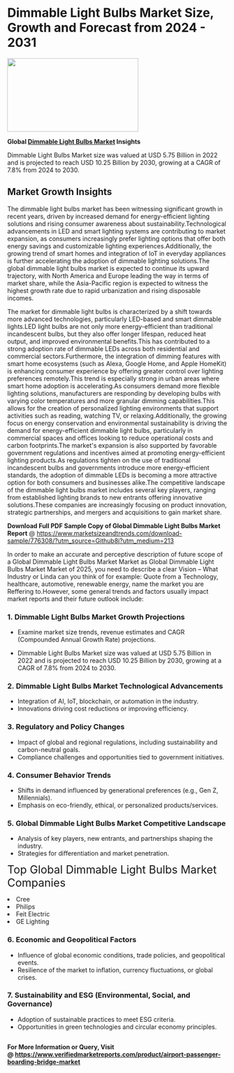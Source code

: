 <H1>Dimmable Light Bulbs Market Size, Growth and Forecast from 2024 - 2031</H1><img class="aligncenter size-medium wp-image-584254" src="https://thirdeyenews.in/wp-content/uploads/2024/09/Global-Market-Research-300x168.jpeg" alt="" width="300" height="168" /><p><strong>Global&nbsp;<a href="https://www.marketsizeandtrends.com/download-sample/776308/?utm_source=Github8j?utm_medium=213">Dimmable Light Bulbs Market</a> Insights</strong></p><p>Dimmable Light Bulbs Market size was valued at USD 5.75 Billion in 2022 and is projected to reach USD 10.25 Billion by 2030, growing at a CAGR of 7.8% from 2024 to 2030.</p><p><h2>Market Growth Insights</h2> <p>The dimmable light bulbs market has been witnessing significant growth in recent years, driven by increased demand for energy-efficient lighting solutions and rising consumer awareness about sustainability.Technological advancements in LED and smart lighting systems are contributing to market expansion, as consumers increasingly prefer lighting options that offer both energy savings and customizable lighting experiences.Additionally, the growing trend of smart homes and integration of IoT in everyday appliances is further accelerating the adoption of dimmable lighting solutions.The global dimmable light bulbs market is expected to continue its upward trajectory, with North America and Europe leading the way in terms of market share, while the Asia-Pacific region is expected to witness the highest growth rate due to rapid urbanization and rising disposable incomes.</p> <p>The market for dimmable light bulbs is characterized by a shift towards more advanced technologies, particularly LED-based and smart dimmable lights.LED light bulbs are not only more energy-efficient than traditional incandescent bulbs, but they also offer longer lifespan, reduced heat output, and improved environmental benefits.This has contributed to a strong adoption rate of dimmable LEDs across both residential and commercial sectors.Furthermore, the integration of dimming features with smart home ecosystems (such as Alexa, Google Home, and Apple HomeKit) is enhancing consumer experience by offering greater control over lighting preferences remotely.This trend is especially strong in urban areas where smart home adoption is accelerating.As consumers demand more flexible lighting solutions, manufacturers are responding by developing bulbs with varying color temperatures and more granular dimming capabilities.This allows for the creation of personalized lighting environments that support activities such as reading, watching TV, or relaxing.Additionally, the growing focus on energy conservation and environmental sustainability is driving the demand for energy-efficient dimmable light bulbs, particularly in commercial spaces and offices looking to reduce operational costs and carbon footprints.The market's expansion is also supported by favorable government regulations and incentives aimed at promoting energy-efficient lighting products.As regulations tighten on the use of traditional incandescent bulbs and governments introduce more energy-efficient standards, the adoption of dimmable LEDs is becoming a more attractive option for both consumers and businesses alike.The competitive landscape of the dimmable light bulbs market includes several key players, ranging from established lighting brands to new entrants offering innovative solutions.These companies are increasingly focusing on product innovation, strategic partnerships, and mergers and acquisitions to gain market share.</p><p><span class=""><strong>Download Full PDF Sample Copy of Global Dimmable Light Bulbs Market Report</strong> @ <a href="https://www.marketsizeandtrends.com/download-sample/776308/?utm_source=Github8j?utm_medium=213" target="_blank">https://www.marketsizeandtrends.com/download-sample/776308/?utm_source=Github8j?utm_medium=213</a></span></p><p>In order to make an accurate and perceptive description of future scope of a Global&nbsp;Dimmable Light Bulbs Market Market as Global&nbsp;Dimmable Light Bulbs Market Market of 2025, you need to describe a clear Vision &ndash; What Industry or Linda can you think of for example: Quote from a Technology, healthcare, automotive, renewable energy, name the market you are Reffering to.However, some general trends and factors usually impact market reports and their future outlook include:</p><h3>1.&nbsp;<strong>Dimmable Light Bulbs Market Growth Projections</strong></h3><ul><li>Examine market size trends, revenue estimates and CAGR (Compounded Annual Growth Rate) projections.</li><li><p>Dimmable Light Bulbs Market size was valued at USD 5.75 Billion in 2022 and is projected to reach USD 10.25 Billion by 2030, growing at a CAGR of 7.8% from 2024 to 2030.</p></li></ul><h3>2.&nbsp;<strong>Dimmable Light Bulbs Market Technological Advancements</strong></h3><ul><li>Integration of AI, IoT, blockchain, or automation in the industry.</li><li>Innovations driving cost reductions or improving efficiency.</li></ul><h3>3.&nbsp;<strong>Regulatory and Policy Changes</strong></h3><ul><li>Impact of global and regional regulations, including sustainability and carbon-neutral goals.</li><li>Compliance challenges and opportunities tied to government initiatives.</li></ul><h3>4.&nbsp;<strong>Consumer Behavior Trends</strong></h3><ul><li>Shifts in demand influenced by generational preferences (e.g., Gen Z, Millennials).</li><li>Emphasis on eco-friendly, ethical, or personalized products/services.</li></ul><h3>5.&nbsp;<strong>Global Dimmable Light Bulbs Market Competitive Landscape</strong></h3><ul><li>Analysis of key players, new entrants, and partnerships shaping the industry.</li><li>Strategies for differentiation and market penetration.</li></ul><p data-pm-slice="1 1 []"><span style="color: inherit; font-family: inherit; font-size: 25px;">Top Global Dimmable Light Bulbs Market Companies</span></p><div class="" data-test-id=""><p><li>Cree</li><li> Philips</li><li> Feit Electric</li><li> GE Lighting</li></p></div><h3>6.&nbsp;<strong>Economic and Geopolitical Factors</strong></h3><ul><li>Influence of global economic conditions, trade policies, and geopolitical events.</li><li>Resilience of the market to inflation, currency fluctuations, or global crises.</li></ul><h3>7.&nbsp;<strong>Sustainability and ESG (Environmental, Social, and Governance)</strong></h3><ul><li>Adoption of sustainable practices to meet ESG criteria.</li><li>Opportunities in green technologies and circular economy principles.</li></ul><h2><strong style="font-size: 14px;">For More Information or Query, Visit @&nbsp;</strong><a style="background-color: #ffffff; font-size: 14px;" href="https://www.marketsizeandtrends.com/report/dimmable-light-bulbs-market/" target="_blank">https://www.verifiedmarketreports.com/product/airport-passenger-boarding-bridge-market</a></h2>